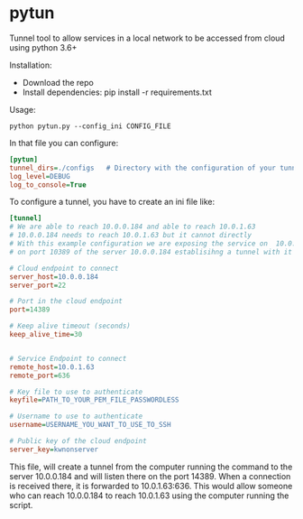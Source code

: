 # pytun
Tunnel tool to allow services in a local network to be accessed from cloud using python 3.6+

Installation:
* Download the repo
* Install dependencies: pip install -r requirements.txt 

Usage:
```
python pytun.py --config_ini CONFIG_FILE
```

In that file you can configure:

```ini
[pytun]
tunnel_dirs=./configs   # Directory with the configuration of your tunnels
log_level=DEBUG
log_to_console=True
```

To configure a tunnel, you have to create an ini file like:

```ini
[tunnel]
# We are able to reach 10.0.0.184 and able to reach 10.0.1.63
# 10.0.0.184 needs to reach 10.0.1.63 but it cannot directly
# With this example configuration we are exposing the service on  10.0.1.63 : 389
# on port 10389 of the server 10.0.0.184 establisihng a tunnel with it

# Cloud endpoint to connect
server_host=10.0.0.184
server_port=22

# Port in the cloud endpoint
port=14389

# Keep alive timeout (seconds)
keep_alive_time=30


# Service Endpoint to connect
remote_host=10.0.1.63
remote_port=636

# Key file to use to authenticate
keyfile=PATH_TO_YOUR_PEM_FILE_PASSWORDLESS

# Username to use to authenticate
username=USERNAME_YOU_WANT_TO_USE_TO_SSH

# Public key of the cloud endpoint
server_key=kwnonserver
```

This file, will create a tunnel from the computer running the command to the server 10.0.0.184 and will listen there on the
port 14389. When a connection is received there, it is forwarded to 10.0.1.63:636. This would allow someone who can 
reach 10.0.0.184 to reach 10.0.1.63 using the computer running the script.

